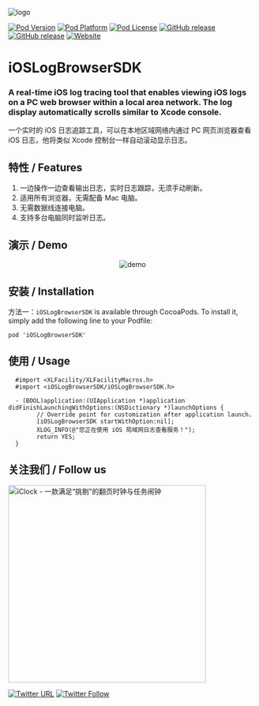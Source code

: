![logo](https://raw.githubusercontent.com/pcjbird/iOSLogBrowserSDK/master/logo.png)

[![Pod Version](http://img.shields.io/cocoapods/v/iOSLogBrowserSDK.svg?style=flat)](https://cocoapods.org/pods/iOSLogBrowserSDK)
[![Pod Platform](http://img.shields.io/cocoapods/p/iOSLogBrowserSDK.svg?style=flat)](https://cocoapods.org/pods/iOSLogBrowserSDK)
[![Pod License](http://img.shields.io/cocoapods/l/iOSLogBrowserSDK.svg)]()
[![GitHub release](https://img.shields.io/github/release/pcjbird/iOSLogBrowserSDK.svg)](https://github.com/pcjbird/iOSLogBrowserSDK/releases)
[![GitHub release](https://img.shields.io/github/release-date/pcjbird/iOSLogBrowserSDK.svg)](https://github.com/pcjbird/iOSLogBrowserSDK/releases)
[![Website](https://img.shields.io/website-pcjbird-down-green-red/https/shields.io.svg?label=author)](https://pcjbird.github.io)

# iOSLogBrowserSDK

### A real-time iOS log tracing tool that enables viewing iOS logs on a PC web browser within a local area network. The log display automatically scrolls similar to Xcode console.

一个实时的 iOS 日志追踪工具，可以在本地区域网络内通过 PC 网页浏览器查看 iOS 日志，他将类似 Xcode 控制台一样自动滚动显示日志。

## 特性 / Features

1. 一边操作一边查看输出日志，实时日志跟踪，无须手动刷新。
2. 适用所有浏览器，无需配备 Mac 电脑。
3. 无需数据线连接电脑。
4. 支持多台电脑同时监听日志。

## 演示 / Demo

<p align="center"><img src="https://raw.githubusercontent.com/pcjbird/iOSLogBrowserSDK/master/demo.jpg" title="demo"></p>

## 安装 / Installation

方法一：`iOSLogBrowserSDK` is available through CocoaPods. To install it, simply add the following line to your Podfile:

```
pod 'iOSLogBrowserSDK'
```

## 使用 / Usage

```
  #import <XLFacility/XLFacilityMacros.h>
  #import <iOSLogBrowserSDK/iOSLogBrowserSDK.h> 

  - (BOOL)application:(UIApplication *)application didFinishLaunchingWithOptions:(NSDictionary *)launchOptions {
        // Override point for customization after application launch.
        [iOSLogBrowserSDK startWithOption:nil];
        XLOG_INFO(@"您正在使用 iOS 局域网日志查看服务！");
        return YES;
  }
```

## 关注我们 / Follow us

<a href="https://itunes.apple.com/cn/app/iclock-一款满足-挑剔-的翻页时钟与任务闹钟/id1128196970?pt=117947806&ct=com.github.pcjbird.QuickTraceiOSLogger&mt=8"><img src="https://github.com/pcjbird/AssetsExtractor/raw/master/iClock.gif" width="400" title="iClock - 一款满足“挑剔”的翻页时钟与任务闹钟"></a>

[![Twitter URL](https://img.shields.io/twitter/url/http/shields.io.svg?style=social)](https://twitter.com/intent/tweet?text=https://github.com/pcjbird/QuickTraceiOSLogger)
[![Twitter Follow](https://img.shields.io/twitter/follow/pcjbird.svg?style=social)](https://twitter.com/pcjbird)
